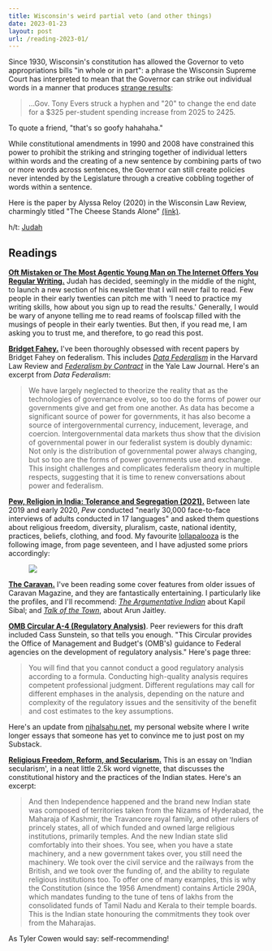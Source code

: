 ```yaml
---
title: Wisconsin's weird partial veto (and other things)
date: 2023-01-23
layout: post
url: /reading-2023-01/
---
```


Since 1930, Wisconsin's constitution has allowed the Governor to veto appropriations bills "in whole or in part": a phrase the Wisconsin Supreme Court has interpreted to mean that the Governor can strike out individual words in a manner that produces [strange results](https://apnews.com/article/evers-veto-400-years-wisconsin-school-funding-67a7847e4a24ea86f7d16123356f770d):

> …Gov. Tony Evers struck a hyphen and "20" to change the end date for a $325 per-student spending increase from 2025 to 2425.

To quote a friend, "that's so goofy hahahaha."

While constitutional amendments in 1990 and 2008 have constrained this power to prohibit the striking and stringing together of individual letters within words and the creating of a new sentence by combining parts of two or more words across sentences, the Governor can still create policies never intended by the Legislature through a creative cobbling together of words within a sentence.

Here is the paper by Alyssa Reloy (2020) in the Wisconsin Law Review, charmingly titled "The Cheese Stands Alone" [\(link\)](https://wlr.law.wisc.edu/wp-content/uploads/sites/1263/2021/10/LeRoy-Final.pdf).

h/t: [Judah](https://twitter.com/joodalooped)

## Readings

**[Oft Mistaken or The Most Agentic Young Man on The Internet Offers You Regular Writing.](https://bewrong.substack.com/p/welcome-aboard)** Judah has decided, seemingly in the middle of the night, to launch a new section of his newsletter that I will never fail to read. Few people in their early twenties can pitch me with 'I need to practice my writing skills, how about you sign up to read the results.' Generally, I would be wary of anyone telling me to read reams of foolscap filled with the musings of people in their early twenties. But then, if you read me, I am asking you to trust me, and therefore, to go read this post.

**[Bridget Fahey.](https://twitter.com/bridgetfahey?lang=en)** I've been thoroughly obsessed with recent papers by Bridget Fahey on federalism. This includes *[Data Federalism](https://harvardlawreview.org/2022/02/data-federalism/)* in the Harvard Law Review and *[Federalism by Contract](https://www.yalelawjournal.org/article/federalism-by-contract)* in the Yale Law Journal. Here's an excerpt from *Data Federalism*:

> We have largely neglected to theorize the reality that as the technologies of governance evolve, so too do the forms of power our governments give and get from one another. As data has become a significant source of power for governments, it has also become a source of intergovernmental currency, inducement, leverage, and coercion. Intergovernmental data markets thus show that the division of governmental power in our federalist system is doubly dynamic: Not only is the distribution of governmental power always changing, but so too are the forms of power governments use and exchange. This insight challenges and complicates federalism theory in multiple respects, suggesting that it is time to renew conversations about power and federalism.

**[Pew, Religion in India: Tolerance and Segregation \(2021\).](https://www.pewresearch.org/religion/2021/06/29/religion-in-india-tolerance-and-segregation/)** Between late 2019 and early 2020, *Pew* conducted "nearly 30,000 face-to-face interviews of adults conducted in 17 languages" and asked them questions about religious freedom, diversity, pluralism, caste, national identity, practices, beliefs, clothing, and food. My favourite [lollapalooza](https://cmqinvesting.substack.com/p/the-charlie-munger-guide-to-lollapalooza) is the following image, from page seventeen, and I have adjusted some priors accordingly:

<figure>
<img class="invert" src="/img/pew.jpeg"/>
</figure>

**[The Caravan.](https://caravanmagazine.in/)** I've been reading some cover features from older issues of Caravan Magazine, and they are fantastically entertaining. I particularly like the profiles, and I'll recommend: *[The Argumentative Indian](https://caravanmagazine.in/reportage/argumentative-indian)* about Kapil Sibal; and *[Talk of the Town](https://caravanmagazine.in/reportage/talk-town)*, about Arun Jaitley.

**[OMB Circular A-4 \(Regulatory Analysis\)](https://obamawhitehouse.archives.gov/sites/default/files/omb/assets/regulatory_matters_pdf/a-4.pdf)**. Peer reviewers for this draft included Cass Sunstein, so that tells you enough. "This Circular provides the Office of Management and Budget's (OMB's) guidance to Federal agencies on the development of regulatory analysis." Here's page three:

> You will find that you cannot conduct a good regulatory analysis according to a formula. Conducting high-quality analysis requires competent professional judgment. Different regulations may call for different emphases in the analysis, depending on the nature and complexity of the regulatory issues and the sensitivity of the benefit and cost estimates to the key assumptions.

Here's an update from [nihalsahu.net](https://nihalsahu.net/), my personal website where I write longer essays that someone has yet to convince me to just post on my Substack.

**[Religious Freedom, Reform, and Secularism.](https://nihalsahu.net/law-and-religion-in-india)** This is an essay on 'Indian secularism', in a neat little 2.5k word vignette, that discusses the constitutional history and the practices of the Indian states. Here's an excerpt:

> And then Independence happened and the brand new Indian state was composed of territories taken from the Nizams of Hyderabad, the Maharaja of Kashmir, the Travancore royal family, and other rulers of princely states, all of which funded and owned large religious institutions, primarily temples. And the new Indian state slid comfortably into their shoes. You see, when you have a state machinery, and a new government takes over, you still need the machinery. We took over the civil service and the railways from the British, and we took over the funding of, and the ability to regulate religious institutions too. To offer one of many examples, this is why the Constitution (since the 1956 Amendment) contains Article 290A, which mandates funding to the tune of tens of lakhs from the consolidated funds of Tamil Nadu and Kerala to their temple boards. This is the Indian state honouring the commitments they took over from the Maharajas.

As Tyler Cowen would say: self-recommending!